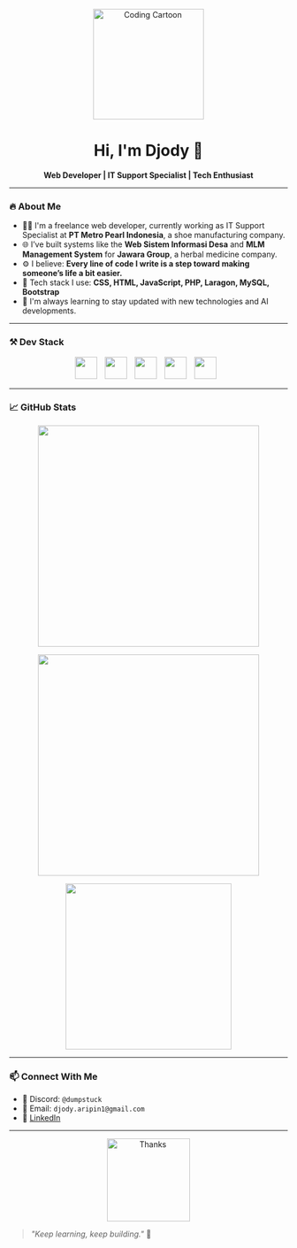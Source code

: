 <p align="center">
  <img src="https://media.giphy.com/media/qgQUggAC3Pfv687qPC/giphy.gif" alt="Coding Cartoon" width="200" />
</p>

<h1 align="center">Hi, I'm Djody 👋</h1>
<p align="center">
  <strong>Web Developer | IT Support Specialist | Tech Enthusiast</strong>
</p>

---

### 🔥 About Me

- 🧑‍💻 I'm a freelance web developer, currently working as IT Support Specialist at **PT Metro Pearl Indonesia**, a shoe manufacturing company.  
- 🌐 I’ve built systems like the **Web Sistem Informasi Desa** and **MLM Management System** for **Jawara Group**, a herbal medicine company.
- ⚙️ I believe: **Every line of code I write is a step toward making someone’s life a bit easier.**
- 💬 Tech stack I use: **CSS, HTML, JavaScript, PHP, Laragon, MySQL, Bootstrap**
- 🚀 I'm always learning to stay updated with new technologies and AI developments.

---

### ⚒️ Dev Stack

<p align="center">
  <img src="https://cdn.jsdelivr.net/gh/devicons/devicon/icons/html5/html5-original.svg" height="40" style="margin-right: 10px;" />
  <img src="https://cdn.jsdelivr.net/gh/devicons/devicon/icons/css3/css3-original.svg" height="40" style="margin-right: 10px;" />
  <img src="https://cdn.jsdelivr.net/gh/devicons/devicon/icons/javascript/javascript-original.svg" height="40" style="margin-right: 10px;" />
  <img src="https://cdn.jsdelivr.net/gh/devicons/devicon/icons/php/php-original.svg" height="40" style="margin-right: 10px;" />
  <img src="https://cdn.jsdelivr.net/gh/devicons/devicon/icons/mysql/mysql-original.svg" height="40" style="margin-right: 10px;" />
</p>

---

### 📈 GitHub Stats

<p align="center">
  <img src="https://github-readme-streak-stats.herokuapp.com/?user=Djodyyy&theme=tokyonight" width="400" />
</p>

<p align="center">
  <img src="https://github-readme-stats.vercel.app/api?username=Djodyyy&show_icons=true&theme=tokyonight" width="400" />
</p>

<p align="center">
  <img src="https://github-readme-stats.vercel.app/api/top-langs/?username=Djodyyy&layout=compact&theme=tokyonight" width="300" />
</p>

---

### 📫 Connect With Me

- 💬 Discord: `@dumpstuck`
- 📧 Email: `djody.aripin1@gmail.com`
- 💼 [LinkedIn](https://www.linkedin.com/in/djody-rizaldi-arifin-101b94299/)

---

<p align="center">
  <img src="https://media.giphy.com/media/11JTxkrmq4bGE0/giphy.gif" width="150" alt="Thanks" />
</p>

> _"Keep learning, keep building."_ 🚀
